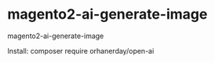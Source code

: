 # magento2-ai-generate-image
magento2-ai-generate-image

Install:
composer require orhanerday/open-ai
